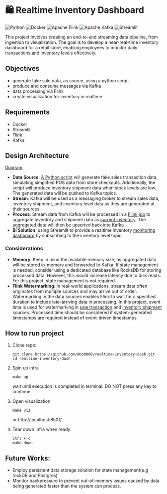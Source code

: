 # 🛍️ Realtime Inventory Dashboard
![Python](https://img.shields.io/badge/python-3670A0?style=for-the-badge&logo=python&logoColor=ffdd54)
![Docker](https://img.shields.io/badge/docker-%230db7ed.svg?style=for-the-badge&logo=docker&logoColor=white)
![Apache Flink](https://img.shields.io/badge/Apache%20Flink-E6526F?style=for-the-badge&logo=Apache%20Flink&logoColor=white)
![Apache Kafka](https://img.shields.io/badge/Apache%20Kafka-000?style=for-the-badge&logo=apachekafka)
![Streamlit](https://img.shields.io/badge/Streamlit-%23FE4B4B.svg?style=for-the-badge&logo=streamlit&logoColor=white)

This project involves creating an end-to-end streaming data pipeline, from ingestion to visualization. The goal is to develop a near-real-time inventory dashboard for a retail store, enabling employees to monitor daily transactions and inventory levels effectively.

## Objectives
- generate fake sale data, as source, using a python script
- produce and consume messages via Kafka
- data processing via Flink
- create visualization for inventory in realtime 

## Requirements
- Docker
- Streamlit
- Flink
- Kafka

## Design Architecture
[Diagram]()

- __Data Source__: [A Python script](https://github.com/mbo0000/realtime-inventory-dash/blob/main/datagen/sale_transaction.py) will generate fake sales transaction data, simulating simplified POS data from store checkouts. Additionally, the script will produce inventory shipment data when stock levels are low. The generated data will be pushed to Kafka topics.
- __Stream__: Kafka will be used as a messaging broker to stream sales data, inventory shipment, and inventory level data as they are generated at their sources.
- __Process__: Stream data from Kafka will be processed in a [Flink job](https://github.com/mbo0000/realtime-inventory-dash/blob/main/flink/code/job.py) to aggregate inventory and shipment data as [current inventory](https://github.com/mbo0000/realtime-inventory-dash/blob/main/flink/code/process/current_inventory.sql). The aggregated data will then be upserted back into Kafka  
- __BI Solution__: using Streamlit to provide a realtime inventory [monitoring dashboard](https://github.com/mbo0000/realtime-inventory-dash/blob/main/streamlit_dash/app.py) by subscribing to the inventory level topic.

### Considerations
- __Memory__: Keep in mind the available memory size, as aggregated data will be stored in-memory and forwarded to Kafka. If state management is needed, consider using a dedicated database like RocksDB for storing processed data. However, this would increase latency due to disk reads. For this project, state management is not required.
- __Flink Watermarking__: In real-world applications, stream data often originates from multiple sources and may arrive out of order. Watermarking in the data sources enables Flink to wait for a specified duration to include late-arriving data in processing. In this project, event time is used for watermarking in [sale transaction](https://github.com/mbo0000/realtime-inventory-dash/blob/main/flink/code/source/transaction.sql) and [inventory shipment](https://github.com/mbo0000/realtime-inventory-dash/blob/main/flink/code/source/inventory_shipment.sql) sources. Processed time should be considered if system-generated timestamps are required instead of event-driven timestamps.


## How to run project

1. Clone repo:

   ```
   git clone https://github.com/mbo0000/realtime-inventory-dash.git
   cd realtime-inventory-dash
   ```


2. Spin up infra

   ```
   make up 
   ```
   wait until execution is completed in terminal. DO NOT press any key to continue.

3. Open visualization

   ```
   make viz 
   ```
   or http://localhost:8501/

4. Tear down infra when ready:

   ```
   Ctrl + c
   make down
   ```

## Future Works:
- Employ persistent data storage solution for state management(e.g rockDB and Postgres)
- Monitor backpressure to prevent out-of-memory issues caused by data being generated faster than the system can process.